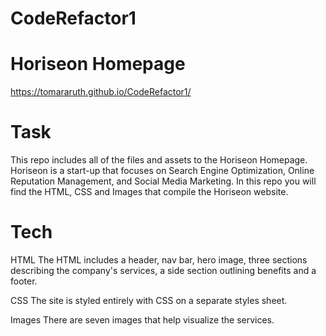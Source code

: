 # CodeRefactor1

# Horiseon Homepage

https://tomararuth.github.io/CodeRefactor1/

# Task

This repo includes all of the files and assets to the Horiseon Homepage. Horiseon is a start-up that focuses on Search Engine Optimization, Online Reputation Management, and Social Media Marketing. In this repo you will find the HTML, CSS and Images that compile the Horiseon website.

# Tech

HTML The HTML includes a header, nav bar, hero image, three sections describing the company's services, a side section outlining benefits and a footer.

CSS The site is styled entirely with CSS on a separate styles sheet.

Images There are seven images that help visualize the services.
